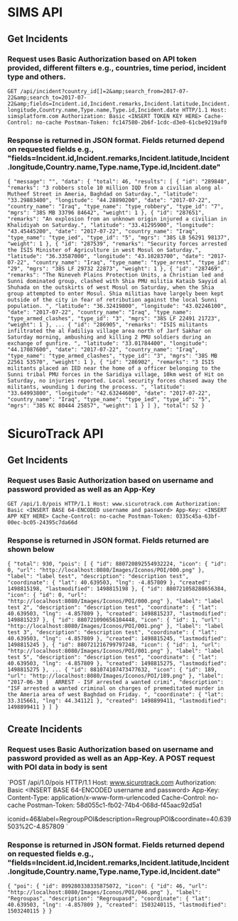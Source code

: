 # SIMS API

## Get Incidents

### Request uses Basic Authorization based on API token provided, different filters e.g., countries, time period, incident type and others.

`GET /api/incident?country_id[]=2&amp;search_from=2017-07-22&amp;search_to=2017-07-22&amp;fields=Incident.id,Incident.remarks,Incident.latitude,Incident.longitude,Country.name,Type.name,Type.id,Incident.date HTTP/1.1
Host: simsplatform.com
Authorization: Basic <INSERT TOKEN KEY HERE>
Cache-Control: no-cache
Postman-Token: fc147580-2b6f-1cdc-d3e0-61cbe9219af0`

### Response is returned in JSON format. Fields returned depend on requested fields e.g., "fields=Incident.id,Incident.remarks,Incident.latitude,Incident.longitude,Country.name,Type.name,Type.id,Incident.date"

`{
    "message": "",
    "data": {
        "total": 46,
        "results": [
            {
                "id": "289840",
                "remarks": "3 robbers stole 10 million IQD from a civilian along al-Mutheef Street in Ameria, Baghdad on Saturday.",
                "latitude": "33.29883400",
                "longitude": "44.28890200",
                "date": "2017-07-22",
                "country_name": "Iraq",
                "type_name": "type_robbery",
                "type_id": "7",
                "mgrs": "38S MB 33796 84642",
                "weight": 1
            },
            {
                "id": "287651",
                "remarks": "An explosion from an unknown origin injured a civilian in Khalidiyah on Saturday.",
                "latitude": "33.41295900",
                "longitude": "43.45445200",
                "date": "2017-07-22",
                "country_name": "Iraq",
                "type_name": "type_ied",
                "type_id": "5",
                "mgrs": "38S LB 56291 98137",
                "weight": 1
            },
            {
                "id": "287539",
                "remarks": "Security forces arrested the ISIS Minister of Agriculture in west Mosul on Saturday.",
                "latitude": "36.33587000",
                "longitude": "43.10283700",
                "date": "2017-07-22",
                "country_name": "Iraq",
                "type_name": "type_arrest",
                "type_id": "29",
                "mgrs": "38S LF 29732 22873",
                "weight": 1
            },
            {
                "id": "287469",
                "remarks": "The Nineveh Plains Protection Units, a Christian led and Sunni dominated group, clashed with Shia PMU militia Kataib Sayyid al Shuhada on the outskirts of west Mosul on Saturday, when the Shia group attempted to enter Mosul. Shia militias have largely been kept outside of the city in fear of retribution against the local Sunni population. ",
                "latitude": "36.32419800",
                "longitude": "43.02246100",
                "date": "2017-07-22",
                "country_name": "Iraq",
                "type_name": "type_armed_clashes",
                "type_id": "3",
                "mgrs": "38S LF 22491 21723",
                "weight": 1
            },
            ...
            {
                "id": "286905",
                "remarks": "ISIS militants infiltrated the al Fadiliya village area north of Jarf Sakhar on Saturday morning, ambushing and killing 2 PMU soldiers during an exchange of gunfire. ",
                "latitude": "33.01784400",
                "longitude": "44.17087600",
                "date": "2017-07-22",
                "country_name": "Iraq",
                "type_name": "type_armed_clashes",
                "type_id": "3",
                "mgrs": "38S MB 22561 53570",
                "weight": 1
            },
            {
                "id": "286902",
                "remarks": "3 ISIS militants placed an IED near the home of a officer belonging to the Sunni tribal PMU forces in the Saridiya village, 10km west of Hit on Saturday, no injuries reported. Local security forces chased away the militants, wounding 1 during the process. ",
                "latitude": "33.64993800",
                "longitude": "42.63244600",
                "date": "2017-07-22",
                "country_name": "Iraq",
                "type_name": "type_ied",
                "type_id": "5",
                "mgrs": "38S KC 80444 25857",
                "weight": 1
            }
        ]
    },
    "total": 52
}`

# SicuroTrack API

## Get Incidents

### Request uses Basic Authorization based on username and password provided as well as an App-Key

`GET /api/1.0/pois HTTP/1.1
Host: www.sicurotrack.com
Authorization: Basic <INSERT BASE 64-ENCODED username and password>
App-Key: <INSERT APP KEY HERE>
Cache-Control: no-cache
Postman-Token: 0335c45a-63bf-00ec-bc05-24395c7da66d
`

### Response is returned in JSON format. Fields returned are shown below

`{
    "total": 930,
    "pois": [
        {
            "id": 880720892554932224,
            "icon": {
                "id": 0,
                "url": "http://localhost:8080/Images/Iconos/POI/000.png"
            },
            "label": "label test",
            "description": "description test",
            "coordinate": {
                "lat": 40.639503,
                "lng": -4.857809
            },
            "created": 1498815198,
            "lastmodified": 1498815198
        },
        {
            "id": 880721058288656384,
            "icon": {
                "id": 0,
                "url": "http://localhost:8080/Images/Iconos/POI/000.png"
            },
            "label": "label test 2",
            "description": "description test",
            "coordinate": {
                "lat": 40.639503,
                "lng": -4.857809
            },
            "created": 1498815237,
            "lastmodified": 1498815237
        },
        {
            "id": 880721090656104448,
            "icon": {
                "id": 1,
                "url": "http://localhost:8080/Images/Iconos/POI/001.png"
            },
            "label": "label test 3",
            "description": "description test",
            "coordinate": {
                "lat": 40.639503,
                "lng": -4.857809
            },
            "created": 1498815245,
            "lastmodified": 1498815245
        },
        {
            "id": 880721216799797248,
            "icon": {
                "id": 1,
                "url": "http://localhost:8080/Images/Iconos/POI/001.png"
            },
            "label": "label test 5",
            "description": "description test",
            "coordinate": {
                "lat": 40.639503,
                "lng": -4.857809
            },
            "created": 1498815275,
            "lastmodified": 1498815275
        },
        ...
        {
           "id": 881074107473477632,
           "icon": {
               "id": 189,
               "url": "http://localhost:8080/Images/Iconos/POI/189.png"
           },
           "label": "2017-06-30 |  ARREST - ISF arrested a wanted crimi",
           "description": "ISF arrested a wanted criminal on charges of premeditated murder in the Ameria area of west Baghdad on Friday. ",
           "coordinate": {
               "lat": 33.315661,
               "lng": 44.341121
           },
           "created": 1498899411,
           "lastmodified": 1498899411
       }
   ]
}`

## Create Incidents

### Request uses Basic Authorization based on username and password provided as well as an App-Key. A POST request with POI data in body is sent

`POST /api/1.0/pois HTTP/1.1
Host: www.sicurotrack.com
Authorization: Basic <INSERT BASE 64-ENCODED username and password>
App-Key: <INSERT APP KEY HERE>
Content-Type: application/x-www-form-urlencoded
Cache-Control: no-cache
Postman-Token: 58d055c1-fb02-74b4-068d-f45aac92d5a1

iconid=46&label=RegroupPOI&description=RegroupPOI&coordinate=40.639503%2C-4.857809
`

### Response is returned in JSON format. Fields returned depend on requested fields e.g., "fields=Incident.id,Incident.remarks,Incident.latitude,Incident.longitude,Country.name,Type.name,Type.id,Incident.date"

`{
    "poi": {
        "id": 899280338335875072,
        "icon": {
            "id": 46,
            "url": "http://localhost:8080/Images/Iconos/POI/046.png"
        },
        "label": "Regroupas",
        "description": "Regroupasd",
        "coordinate": {
            "lat": 40.639503,
            "lng": -4.857809
        },
        "created": 1503240115,
        "lastmodified": 1503240115
    }
}`
